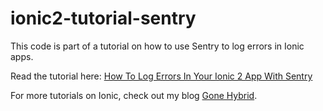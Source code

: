 # ionic2-tutorial-sentry

This code is part of a tutorial on how to use Sentry to log errors in Ionic apps.

Read the tutorial here: [How To Log Errors In Your Ionic 2 App With Sentry](https://gonehybrid.com/how-to-log-errors-in-your-ionic-2-app-with-sentry/)

For more tutorials on Ionic, check out my blog [Gone Hybrid](https://gonehybrid.com).
